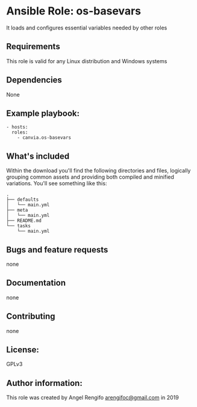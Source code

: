 # Ansible Role: os-basevars
It loads and configures essential variables needed by other roles

## Requirements
This role is valid for any Linux distribution and Windows systems

## Dependencies
None

## Example playbook:
    - hosts:
      roles:
        - canvia.os-basevars

## What's included
Within the download you'll find the following directories and files, logically grouping common assets and providing both compiled and minified variations. You'll see something like this:

```text
.
├── defaults
│   └── main.yml
├── meta
│   └── main.yml
├── README.md
└── tasks
    └── main.yml

```
## Bugs and feature requests
none

## Documentation
none

## Contributing
none

## License:
GPLv3

## Author information:
This role was created by Angel Rengifo <arengifoc@gmail.com> in 2019
